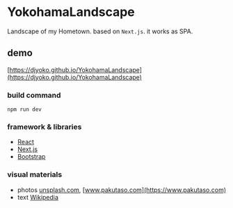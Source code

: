 # YokohamaLandscape
Landscape of my Hometown. based on `Next.js`.
it works as SPA.

## demo
[https://djyoko.github.io/YokohamaLandscape](https://djyoko.github.io/YokohamaLandscape)

### build command
`npm run dev`

### framework & libraries
- [React](https://reactjs.org/)
- [Next.js](https://nextjs.org/)
- [Bootstrap](https://getbootstrap.com/)

### visual materials
- photos [unsplash.com](https://unsplash.com), [www.pakutaso.com](https://www.pakutaso.com)
- text [Wikipedia](https://en.wikipedia.org/wiki/Yokohama)
